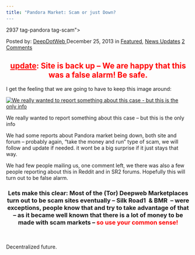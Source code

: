 ```yaml
---
title: "Pandora Market: Scam or just Down?
---
```

2937  tag-pandora tag-scam">

<span>Posted by: <a href="https://www.deepdotweb.com/author/admin/" title="">DeepDotWeb </a></span>
<span>December 25, 2013</span>
<span>in <a href="https://www.deepdotweb.com/category/deepdot-news/" rel="category tag">Featured</a>, <a href="https://www.deepdotweb.com/category/news-updates/" rel="category tag">News Updates</a></span>
<span><a href="https://www.deepdotweb.com/2013/12/25/pandora-market-scam-or-just-down/#comments">2 Comments</a></span>


<h2 style="text-align: center;"><span style="color: #ff0000;"><span style="text-decoration: underline;">update</span>: Site is back up &#8211; We are happy that this was a false alarm! Be safe.</span></h2>
<p>I get the feeling that we are going to have to keep this image around:</p>
<div id="attachment_2875" style="width: 490px" class="wp-caption aligncenter"><a href="/imgs/2013/12/gone.jpg"><img class="size-full wp-image-2875" alt="We really wanted to report something about this case - but this is the only info" src="/imgs/2013/12/gone.jpg" width="480" height="360" srcset="/imgs/2013/12/gone.jpg 480w, /imgs/2013/12/gone-300x225.jpg 300w" sizes="(max-width: 480px) 100vw, 480px"/></a><p class="wp-caption-text">We really wanted to report something about this case &#8211; but this is the only info</p></div>
<p>We had some reports about Pandora market being down, both site and forum &#8211; probably again, &#8220;take the money and run&#8221; type of scam, we will follow and update if needed. it wont be a big surprise if it just stays that way.</p>
<p>We had few people mailing us, one comment left, we there was also a few people reporting about this in Reddit and in SR2 forums. Hopefully this will turn out to be false alarm.</p>
<h3 style="text-align: center;"><strong>Lets make this clear: Most of the (Tor) Deepweb Marketplaces turn out to be scam sites eventually – Silk Road1  &amp; BMR  – were exceptions, people know that and try to take advantage of that – as it became well known that there is a lot of money to be made with scam markets – <span style="color: #ff0000;">so use your common sense!</span></strong></h3>
<p>&nbsp;</p>
<p>Decentralized future.</p>
</div>
<span style="display:none"> <a href="https://www.deepdotweb.com/tag/pandora/" rel="tag">pandora</a> <a href="https://www.deepdotweb.com/tag/scam/" rel="tag">scam</a>

Updated: 2013-12-25